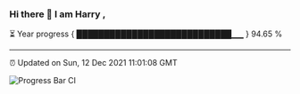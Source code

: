 ### Hi there 👋 I am Harry , 

⏳ Year progress { ████████████████████████████▁▁ } 94.65 %

---

⏰ Updated on Sun, 12 Dec 2021 11:01:08 GMT

![Progress Bar CI](https://github.com/duykhang68/duykhang68/workflows/Progress%20Bar%20CI/badge.svg)
